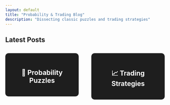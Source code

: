 ```yaml
---
layout: default
title: "Probability & Trading Blog"
description: "Dissecting classic puzzles and trading strategies"
---
```


## Latest Posts
<div style="display: flex; justify-content: center; gap: 40px; margin: 30px 0;">
  <a href="/tag/probability_puzzles" style="text-decoration: none;">
    <div style="background-color: #1e1e1e; padding: 20px 40px; border-radius: 10px; text-align: center; box-shadow: 0px0px 10px rgba(255,255,255,0.1);color:#fff;">
      <h2>🎲 Probability Puzzles</h2>
    </div>
  </a>
  <a href="/tag/trading_strategies" style="text-decoration: none;">
    <div style="background-color: #1e1e1e; padding: 20px 40px; border-radius: 10px; text-align: center; box-shadow: 0px 0px 10px rgba(255,255,255,0.1);color:#fff;">
      <h2>📈 Trading Strategies</h2>
    </div>
  </a>
</div>
